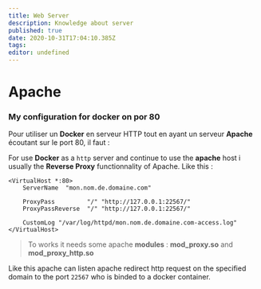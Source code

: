 ```yaml
---
title: Web Server
description: Knowledge about server
published: true
date: 2020-10-31T17:04:10.385Z
tags: 
editor: undefined
---
```


# Apache

### My configuration for docker on por 80

Pour utiliser un **Docker** en serveur HTTP tout en ayant un serveur **Apache** écoutant sur le port 80, il faut : 

For use **Docker** as a `http` server and continue to use the **apache** host i usually the **Reverse Proxy** functionnality of Apache. Like this :

```apache_conf
<VirtualHost *:80>
    ServerName  "mon.nom.de.domaine.com" 

    ProxyPass         "/" "http://127.0.0.1:22567/"
    ProxyPassReverse  "/" "http://127.0.0.1:22567/" 

    CustomLog "/var/log/httpd/mon.nom.de.domaine.com-access.log"
</VirtualHost>
```

> To works it needs some apache **modules** : **mod_proxy.so** and **mod_proxy_http.so**

Like this apache can listen apache redirect http request on the specified domain to the port `22567` who is binded to a docker container.
